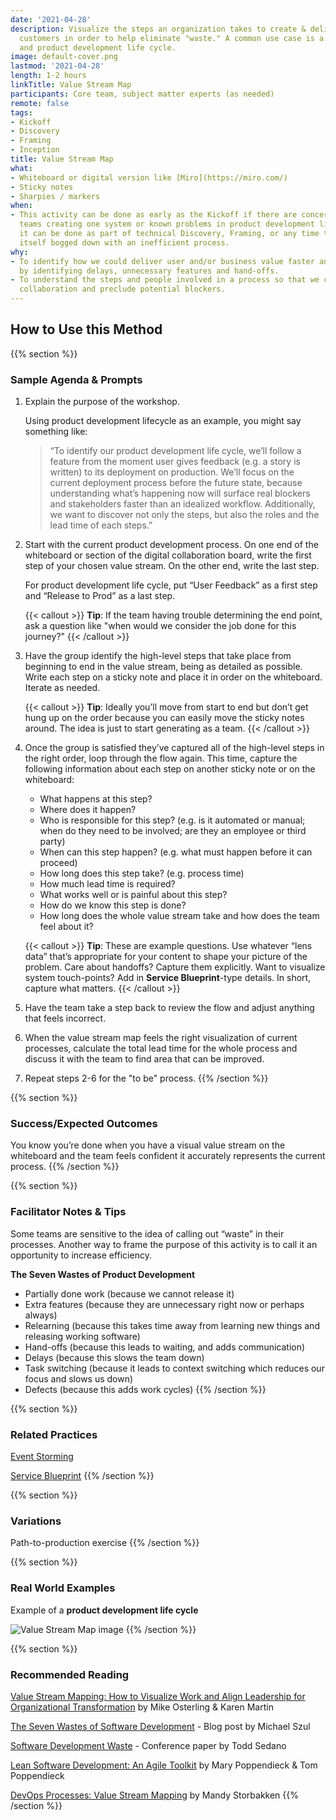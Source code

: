 ```yaml
---
date: '2021-04-28'
description: Visualize the steps an organization takes to create & deliver value to
  customers in order to help eliminate "waste." A common use case is a path to production
  and product development life cycle.
image: default-cover.png
lastmod: '2021-04-28'
length: 1-2 hours
linkTitle: Value Stream Map
participants: Core team, subject matter experts (as needed)
remote: false
tags:
- Kickoff
- Discovery
- Framing
- Inception
title: Value Stream Map
what:
- Whiteboard or digital version like [Miro](https://miro.com/)
- Sticky notes
- Sharpies / markers
when:
- This activity can be done as early as the Kickoff if there are concerns about many
  teams creating one system or known problems in product development life cycle. Otherwise,
  it can be done as part of technical Discovery, Framing, or any time the team finds
  itself bogged down with an inefficient process.
why:
- To identify how we could deliver user and/or business value faster and/or more often
  by identifying delays, unnecessary features and hand-offs.
- To understand the steps and people involved in a process so that we can improve
  collaboration and preclude potential blockers.
---
```


## How to Use this Method

{{% section %}}
### Sample Agenda & Prompts
1. Explain the purpose of the workshop.
   
   Using product development lifecycle as an example, you might say something like:
   
   > “To identify our product development life cycle, we’ll follow a feature from the moment user gives feedback (e.g. a story is written) to its deployment on production. We’ll focus on the current deployment process before the future state, because understanding what’s happening now will surface real blockers and stakeholders faster than an idealized workflow. Additionally, we want to discover not only the steps, but also the roles and the lead time of each steps.”

1. Start with the current product development process. On one end of the whiteboard or section of the digital collaboration board, write the first step of your chosen value stream. On the other end, write the last step.
   
   For product development life cycle, put “User Feedback” as a first step and “Release to Prod” as a last step.
 
   {{< callout >}}
   **Tip**: If the team having trouble determining the end point, ask a question like "when would we consider the job done for this journey?" 
   {{< /callout >}}

1. Have the group identify the high-level steps that take place from beginning to end in the value stream, being as detailed as possible. Write each step on a sticky note and place it in order on the whiteboard. Iterate as needed.

   {{< callout >}}
   **Tip**: Ideally you’ll move from start to end but don’t get hung up on the order because you can easily move the sticky notes around. The idea is just to start generating as a team. 
   {{< /callout >}}
   
1. Once the group is satisfied they’ve captured all of the high-level steps in the right order, loop through the flow again. This time, capture the following information about each step on another sticky note or on the whiteboard:
   
   - What happens at this step?
   - Where does it happen?
   - Who is responsible for this step? (e.g. is it automated or manual; when do they need to be involved; are they an employee or third party)
   - When can this step happen? (e.g. what must happen before it can proceed)
   - How long does this step take? (e.g. process time)
   - How much lead time is required?
   - What works well or is painful about this step?
   - How do we know this step is done?
   - How long does the whole value stream take and how does the team feel about it?

   {{< callout >}}
   **Tip**: These are example questions. Use whatever “lens data” that’s appropriate for your content to shape your picture of the problem. Care about handoffs? Capture them explicitly. Want to visualize system touch-points? Add in **Service Blueprint**-type details. In short, capture what matters.
   {{< /callout >}}

1. Have the team take a step back to review the flow and adjust anything that feels incorrect. 

1. When the value stream map feels the right visualization of current processes, calculate the total lead time for the whole process and discuss it with the team to find area that can be improved.

1. Repeat steps 2-6 for the "to be" process.
{{% /section %}}

{{% section %}}
### Success/Expected Outcomes
You know you’re done when you have a visual value stream on the whiteboard and the team feels confident it accurately represents the current process. 
{{% /section %}}

{{% section %}}
### Facilitator Notes & Tips
Some teams are sensitive to the idea of calling out “waste” in their processes. Another way to frame the purpose of this activity is to call it an opportunity to increase efficiency.

**The Seven Wastes of Product Development**
- Partially done work (because we cannot release it)
- Extra features (because they are unnecessary right now or perhaps always)
- Relearning (because this takes time away from learning new things and releasing working software)
- Hand-offs (because this leads to waiting, and adds communication)
- Delays (because this slows the team down)
- Task switching (because it leads to context switching which reduces our focus and slows us down)
- Defects (because this adds work cycles)
{{% /section %}}

{{% section %}}
### Related Practices
[Event Storming](/practices/event-storming)

[Service Blueprint](/practices/service-blueprint)
{{% /section %}}

{{% section %}}
### Variations
Path-to-production exercise
{{% /section %}}

{{% section %}}
### Real World Examples
Example of a **product development life cycle**

![Value Stream Map image](/images/practices/value-stream-map/value-stream-map-3.jpg)
{{% /section %}}

{{% section %}}
### Recommended Reading
[Value Stream Mapping: How to Visualize Work and Align Leadership for Organizational Transformation](https://www.oreilly.com/library/view/value-stream-mapping/9780071828918/) by Mike Osterling & Karen Martin

[The Seven Wastes of Software Development](https://codepunk.io/the-seven-wastes-of-software-development/) - Blog post by Michael Szul

[Software Development Waste](https://www.researchgate.net/publication/313360479_Software_Development_Waste) - Conference paper by Todd Sedano

[Lean Software Development: An Agile Toolkit](https://www.amazon.com/Lean-Software-Development-Agile-Toolkit/dp/0321150783) by Mary Poppendieck & Tom Poppendieck

[DevOps Processes: Value Stream Mapping](https://cloud.vmware.com/community/2020/12/02/devops-processes-value-stream-mapping/) by Mandy Storbakken
{{% /section %}}